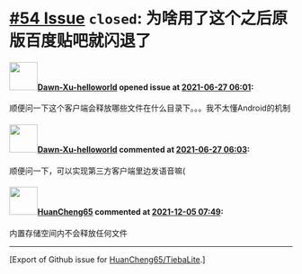 # [\#54 Issue](https://github.com/HuanCheng65/TiebaLite/issues/54) `closed`: 为啥用了这个之后原版百度贴吧就闪退了

#### <img src="https://avatars.githubusercontent.com/u/48346940?u=4b8a0451d6783dc3fb5f193118a9ecba520bbb6c&v=4" width="50">[Dawn-Xu-helloworld](https://github.com/Dawn-Xu-helloworld) opened issue at [2021-06-27 06:01](https://github.com/HuanCheng65/TiebaLite/issues/54):

顺便问一下这个客户端会释放哪些文件在什么目录下。。。我不太懂Android的机制

#### <img src="https://avatars.githubusercontent.com/u/48346940?u=4b8a0451d6783dc3fb5f193118a9ecba520bbb6c&v=4" width="50">[Dawn-Xu-helloworld](https://github.com/Dawn-Xu-helloworld) commented at [2021-06-27 06:03](https://github.com/HuanCheng65/TiebaLite/issues/54#issuecomment-869108061):

顺便问一下，可以实现第三方客户端里边发语音嘛(

#### <img src="https://avatars.githubusercontent.com/u/22636177?u=5e5e656c62ba51f1661d80a6a0fd9ec098e5023b&v=4" width="50">[HuanCheng65](https://github.com/HuanCheng65) commented at [2021-12-05 07:49](https://github.com/HuanCheng65/TiebaLite/issues/54#issuecomment-986182867):

内置存储空间内不会释放任何文件


-------------------------------------------------------------------------------



[Export of Github issue for [HuanCheng65/TiebaLite](https://github.com/HuanCheng65/TiebaLite).]
